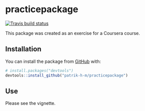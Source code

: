 
<!-- README.md is generated from README.Rmd. Please edit that file -->

# practicepackage

<!-- badges: start -->

[![Travis build
status](https://travis-ci.com/patrik-h-m/practicepackage.svg?branch=main)](https://travis-ci.com/patrik-h-m/practicepackage)
<!-- badges: end -->

This package was created as an exercise for a Coursera course.

## Installation

You can install the package from [GitHub](https://github.com/) with:

``` r
# install.packages("devtools")
devtools::install_github("patrik-h-m/practicepackage")
```

## Use

Please see the vignette.
